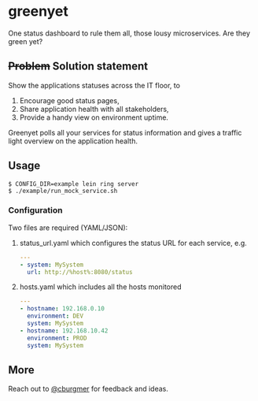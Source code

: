# greenyet

One status dashboard to rule them all, those lousy microservices. Are they green yet?

## <s>Problem</s> Solution statement

Show the applications statuses across the IT floor, to

1. Encourage good status pages,
2. Share application health with all stakeholders,
3. Provide a handy view on environment uptime.

Greenyet polls all your services for status information and gives a traffic light overview on the application health.

## Usage

    $ CONFIG_DIR=example lein ring server
    $ ./example/run_mock_service.sh

### Configuration

Two files are required (YAML/JSON):

1. status_url.yaml which configures the status URL for each service, e.g.

    ``` yaml
    ---
    - system: MySystem
      url: http://%host%:8080/status
    ```

2. hosts.yaml which includes all the hosts monitored

    ``` yaml
    ---
    - hostname: 192.168.0.10
      environment: DEV
      system: MySystem
    - hostname: 192.168.10.42
      environment: PROD
      system: MySystem
    ```

## More

Reach out to [@cburgmer](https://twitter.com/cburgmer) for feedback and ideas.
